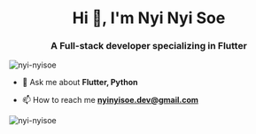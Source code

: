 <h1 align="center">Hi 👋, I'm Nyi Nyi Soe</h1>
<h3 align="center">A Full-stack developer specializing in Flutter</h3>

<p align="left"> <img src="https://komarev.com/ghpvc/?username=nyi-nyisoe&label=Profile%20views&color=0e75b6&style=flat" alt="nyi-nyisoe" /> </p>

- 💬 Ask me about **Flutter, Python**

- 📫 How to reach me **nyinyisoe.dev@gmail.com**

<p><img align="left" src="https://github-readme-stats.vercel.app/api/top-langs?username=nyi-nyisoe&show_icons=true&locale=en&layout=compact" alt="nyi-nyisoe" /></p>




